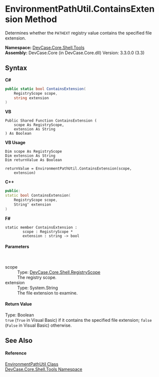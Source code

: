 # EnvironmentPathUtil.ContainsExtension Method 
 

Determines whether the `PATHEXT` registry value contains the specified file extension.

**Namespace:**&nbsp;<a href="N_DevCase_Core_Shell_Tools">DevCase.Core.Shell.Tools</a><br />**Assembly:**&nbsp;DevCase.Core (in DevCase.Core.dll) Version: 3.3.0.0 (3.3)

## Syntax

**C#**<br />
``` C#
public static bool ContainsExtension(
	RegistryScope scope,
	string extension
)
```

**VB**<br />
``` VB
Public Shared Function ContainsExtension ( 
	scope As RegistryScope,
	extension As String
) As Boolean
```

**VB Usage**<br />
``` VB Usage
Dim scope As RegistryScope
Dim extension As String
Dim returnValue As Boolean

returnValue = EnvironmentPathUtil.ContainsExtension(scope, 
	extension)
```

**C++**<br />
``` C++
public:
static bool ContainsExtension(
	RegistryScope scope, 
	String^ extension
)
```

**F#**<br />
``` F#
static member ContainsExtension : 
        scope : RegistryScope * 
        extension : string -> bool 

```


#### Parameters
&nbsp;<dl><dt>scope</dt><dd>Type: <a href="T_DevCase_Core_Shell_RegistryScope">DevCase.Core.Shell.RegistryScope</a><br />The registry scope.</dd><dt>extension</dt><dd>Type: System.String<br />The file extension to examine.</dd></dl>

#### Return Value
Type: Boolean<br />`true` (`True` in Visual Basic) if it contains the specified file extension; `false` (`False` in Visual Basic) otherwise.

## See Also


#### Reference
<a href="T_DevCase_Core_Shell_Tools_EnvironmentPathUtil">EnvironmentPathUtil Class</a><br /><a href="N_DevCase_Core_Shell_Tools">DevCase.Core.Shell.Tools Namespace</a><br />